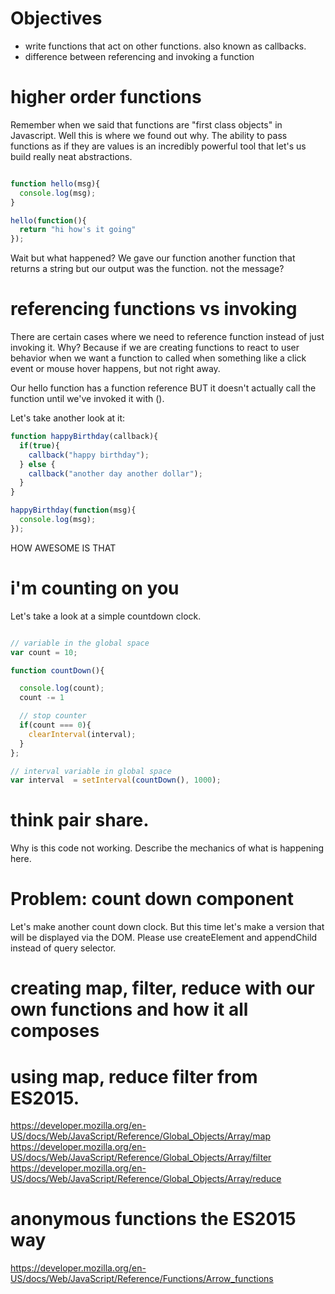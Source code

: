 # Objectives

- write functions that act on other functions. also known as callbacks.
- difference between referencing and invoking a function

# higher order functions

Remember when we said that functions are "first class objects" in Javascript.
Well this is where we found out why. The ability to pass functions as if they
are values is an incredibly powerful tool that let's us build really neat
abstractions.

```js

function hello(msg){
  console.log(msg);
}

hello(function(){
  return "hi how's it going"
});

```

Wait but what happened? We gave our function another function that returns a
string but our output was the function. not the message?

# referencing functions vs invoking

There are certain cases where we need to reference function instead of just invoking it. Why?
Because if we are creating functions to react to user behavior when we want a function
to called when something like a click event or mouse hover happens, but not right away.

Our hello function has a function reference BUT it doesn't actually call the
function until we've invoked it with ().

Let's take another look at it:

```js
function happyBirthday(callback){
  if(true){
    callback("happy birthday");
  } else {
    callback("another day another dollar");
  }
}

happyBirthday(function(msg){
  console.log(msg);
});
```

HOW AWESOME IS THAT

# i'm counting on you

Let's take a look at a simple countdown clock.

```js

// variable in the global space
var count = 10;

function countDown(){

  console.log(count);
  count -= 1

  // stop counter
  if(count === 0){
    clearInterval(interval);
  }
};

// interval variable in global space
var interval  = setInterval(countDown(), 1000);
```

# think pair share.

Why is this code not working. Describe the mechanics of what is happening
here.

# Problem: count down component

Let's make another count down clock. But this time let's make a version
that will be displayed via the DOM. Please use createElement and appendChild
instead of query selector.


# creating map, filter, reduce with our own functions and how it all composes

# using map, reduce filter from ES2015.

https://developer.mozilla.org/en-US/docs/Web/JavaScript/Reference/Global_Objects/Array/map
https://developer.mozilla.org/en-US/docs/Web/JavaScript/Reference/Global_Objects/Array/filter
https://developer.mozilla.org/en-US/docs/Web/JavaScript/Reference/Global_Objects/Array/reduce

# anonymous functions the ES2015 way

https://developer.mozilla.org/en-US/docs/Web/JavaScript/Reference/Functions/Arrow_functions
